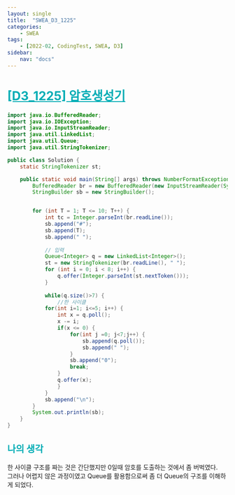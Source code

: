 ```yaml
---
layout: single
title:  "SWEA_D3_1225"
categories: 
    - SWEA
tags: 
    - [2022-02, CodingTest, SWEA, D3]
sidebar:
    nav: "docs"
---
```


# <b><a style="color:#00adb5" href="https://swexpertacademy.com/main/code/problem/problemDetail.do" target=_blank>[D3_1225] 암호생성기</a></b>

```java
import java.io.BufferedReader;
import java.io.IOException;
import java.io.InputStreamReader;
import java.util.LinkedList;
import java.util.Queue;
import java.util.StringTokenizer;

public class Solution {
	static StringTokenizer st;

	public static void main(String[] args) throws NumberFormatException, IOException {
		BufferedReader br = new BufferedReader(new InputStreamReader(System.in));
		StringBuilder sb = new StringBuilder();


		for (int T = 1; T <= 10; T++) {
			int tc = Integer.parseInt(br.readLine());
			sb.append("#");
			sb.append(T);
			sb.append(" ");
			
			// 입력
			Queue<Integer> q = new LinkedList<Integer>();
			st = new StringTokenizer(br.readLine(), " ");
			for (int i = 0; i < 8; i++) {
				q.offer(Integer.parseInt(st.nextToken()));
			}
			
			while(q.size()>7) {
				//한 사이클
			for(int i=1; i<=5; i++) {				
				int x = q.poll();
				x -= i;
				if(x <= 0) {
					for(int j =0; j<7;j++) {
						sb.append(q.poll());
						sb.append(" ");
					}
					sb.append("0");
					break;
				}
				q.offer(x);
				}
			}
			sb.append("\n");
		}
		System.out.println(sb);
	}
}
```

## <b><a style="color:#00adb5">나의 생각</a></b>
한 사이클 구조를 짜는 것은 간단했지만 0일때 암호를 도출하는 것에서 좀 버벅였다.<br>
그러나 어렵지 않은 과정이였고 Queue를 활용함으로써 좀 더 Queue의 구조를 이해하게 되었다.